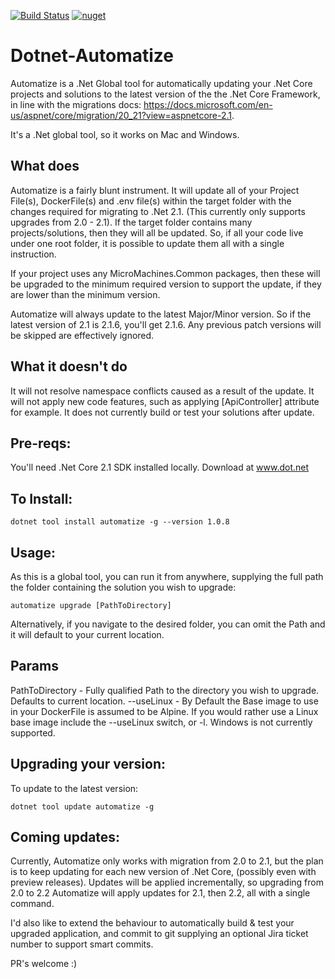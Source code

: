 [![Build Status](https://dev.azure.com/davidcook0284/davidcook/_apis/build/status/cookie1981.Dotnet-Automatize)](https://dev.azure.com/davidcook0284/davidcook/_build/latest?definitionId=1)
[![nuget](https://img.shields.io/nuget/v/Automatize.svg)](https://www.nuget.org/packages/Automatize/)

# Dotnet-Automatize

Automatize is a .Net Global tool for automatically updating your .Net Core projects and solutions to the latest version of the the .Net Core Framework, in line with the migrations
docs: https://docs.microsoft.com/en-us/aspnet/core/migration/20_21?view=aspnetcore-2.1.

It's a .Net global tool, so it works on Mac and Windows.


## What does 

Automatize is a fairly blunt instrument.
It will update all of your Project File(s), DockerFile(s) and .env file(s) within the target folder with the changes required for migrating to .Net 2.1. 
(This currently only supports upgrades from 2.0 - 2.1).
If the target folder contains many projects/solutions, then they will all be updated. So, if all your code live under one root folder, it is possible to update them all with a single instruction.

If your project uses any MicroMachines.Common packages, then these will be upgraded to the minimum required version to support the update, if they are lower than the minimum version. 

Automatize will always update to the latest Major/Minor version. So if the latest version of 2.1 is 2.1.6, you'll get 2.1.6. Any previous patch versions will be skipped are effectively ignored.


## What it doesn't do

It will not resolve namespace conflicts caused as a result of the update.
It will not apply new code features, such as applying [ApiController] attribute for example.
It does not currently build or test your solutions after update.


## Pre-reqs:
You'll need .Net Core 2.1 SDK installed locally. Download at www.dot.net



## To Install:

```
dotnet tool install automatize -g --version 1.0.8
```

## Usage:

As this is a global tool, you can run it from anywhere, supplying the full path the folder containing the solution you wish to upgrade:

```
automatize upgrade [PathToDirectory]
```

Alternatively, if you navigate to the desired folder, you can omit the Path and it will default to your current location.

## Params

PathToDirectory - Fully qualified Path to the directory you wish to upgrade. Defaults to current location.
--useLinux - By Default the Base image to use in your DockerFile is assumed to be Alpine. If you would rather use a Linux base image include the --useLinux switch, or -l. Windows is not currently supported.

## Upgrading your version:

To update to the latest version: 

```
dotnet tool update automatize -g
```

## Coming updates:

Currently, Automatize only works with migration from 2.0 to 2.1, but the plan is to keep updating for each new version of .Net Core, (possibly even with preview releases). Updates will be applied incrementally, so upgrading from 2.0 to 2.2 Automatize will apply updates for 2.1, then 2.2, all with a single command.

I'd also like to extend the behaviour to automatically build & test your upgraded application, and commit to git supplying an optional Jira ticket number to support smart commits.

PR's welcome :)